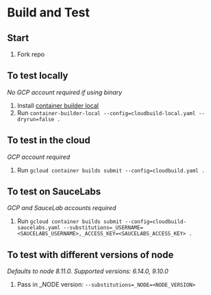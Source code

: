 # Build and Test

## Start
1. Fork repo

## To test locally
*No GCP account required if using binary*

1. Install [container builder local](https://github.com/GoogleCloudPlatform/container-builder-local)
2. Run `container-builder-local --config=cloudbuild-local.yaml --dryrun=false .`

## To test in the cloud
*GCP account required*

1. Run `gcloud container builds submit --config=cloudbuild.yaml .`

## To test on SauceLabs
*GCP and SauceLab accounts required*

1. Run `gcloud container builds submit --config=cloudbuild-saucelabs.yaml --substitutions=_USERNAME=<SAUCELABS_USERNAME>,_ACCESS_KEY=<SAUCELABS_ACCESS_KEY> .`

## To test with different versions of node
*Defaults to node 8.11.0. Supported versions: 6.14.0, 9.10.0*

1. Pass in _NODE version: `--substitutions=_NODE=<NODE_VERSION>`